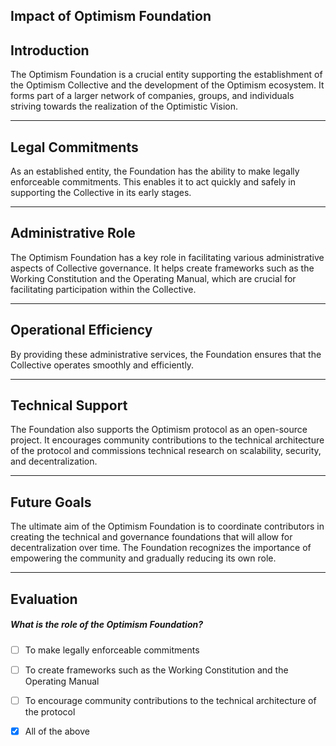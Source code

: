 ## Impact of Optimism Foundation


## Introduction

The Optimism Foundation is a crucial entity supporting the establishment of the Optimism Collective and the development of the Optimism ecosystem. It forms part of a larger network of companies, groups, and individuals striving towards the realization of the Optimistic Vision.

    


---
## Legal Commitments

As an established entity, the Foundation has the ability to make legally enforceable commitments. This enables it to act quickly and safely in supporting the Collective in its early stages.

    


---
## Administrative Role

The Optimism Foundation has a key role in facilitating various administrative aspects of Collective governance. It helps create frameworks such as the Working Constitution and the Operating Manual, which are crucial for facilitating participation within the Collective.

    


---
## Operational Efficiency

By providing these administrative services, the Foundation ensures that the Collective operates smoothly and efficiently.

    


---
## Technical Support

The Foundation also supports the Optimism protocol as an open-source project. It encourages community contributions to the technical architecture of the protocol and commissions technical research on scalability, security, and decentralization.

    


---
## Future Goals

The ultimate aim of the Optimism Foundation is to coordinate contributors in creating the technical and governance foundations that will allow for decentralization over time. The Foundation recognizes the importance of empowering the community and gradually reducing its own role.

    


---
## Evaluation





##### What is the role of the Optimism Foundation?  
     
- [ ]  To make legally enforceable commitments
- [ ]  To create frameworks such as the Working Constitution and the Operating Manual
- [ ]  To encourage community contributions to the technical architecture of the protocol
- [x]  All of the above

    
   